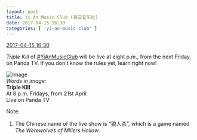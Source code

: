 ```yaml
---
layout: post
title: Yi An Music Club (易安音乐社)
date: 2017-04-15 16:30
categories: [ 'yi-an-music-club' ]
---
```


<div class="weibo-info">
  <a href="http://weibo.com/6094546964/EED7dpaVN">2017-04-15 16:30</a>
</div>

*Triple Kill* of [#YiAnMusicClub](http://weibo.com/p/100808beae2e3e05b17b64f63ebedca39f19b2) will be live at eight p.m., from the next Friday, on Panda TV. If you don't know the rules yet, learn right now!

<!-- more -->

![Image](http://wx4.sinaimg.cn/mw690/006Es64Agy1fenef9yvpoj31jk2bce86.jpg)  
*Words in image:*  
**Triple Kill**  
At 8 p.m. Fridays, from 21st April  
Live on Panda TV

Note:
1. The Chinese name of the live show is “狼人杀”, which is a game named *The Werewolves of Millers Hollow*.
